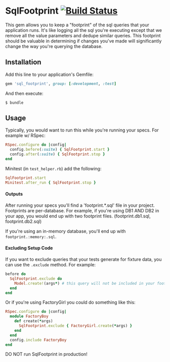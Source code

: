 # SqlFootprint [![Build Status](https://travis-ci.org/covermymeds/sql_footprint.svg?branch=master)](https://travis-ci.org/covermymeds/sql_footprint)

This gem allows you to keep a "footprint" of the sql queries that your application runs.
It's like logging all the sql you're executing except that we remove all the value parameters
and dedupe similar queries. This footprint should be valuable in determining if changes you've
made will significantly change the way you're querying the database.

## Installation

Add this line to your application's Gemfile:

```ruby
gem 'sql_footprint', group: [:development, :test]
```

And then execute:

    $ bundle

## Usage

Typically, you would want to run this while you're running your specs.
For example w/ RSpec:
```ruby
RSpec.configure do |config|
  config.before(:suite) { SqlFootprint.start }
  config.after(:suite) { SqlFootprint.stop }
end
```

Minitest (in `test_helper.rb`) add the following:
```ruby
SqlFootprint.start
Minitest.after_run { SqlFootprint.stop }
```

#### Outputs
After running your specs you'll find a 'footprint.*.sql' file in your project.
Footprints are per-database. For example, if you're using DB1 AND DB2 in your app, you would end up with two footprint files. (footprint.db1.sql, footprint.db2.sql)

If you're using an in-memory database, you'll end up with `footprint.:memory:.sql`.

#### Excluding Setup Code

If you want to exclude queries that your tests generate for fixture data, you can use the ```.exclude``` method.  For example:
```ruby
before do
  SqlFootprint.exclude do
    Model.create!(args*) # this query will not be included in your footprint
  end
end
```

Or if you're using FactoryGirl you could do something like this:
```ruby
RSpec.configure do |config|
  module FactoryBoy
    def create(*args)
      SqlFootprint.exclude { FactoryGirl.create(*args) }
    end
  end
  config.include FactoryBoy
end
```

DO NOT run SqlFootprint in production!
